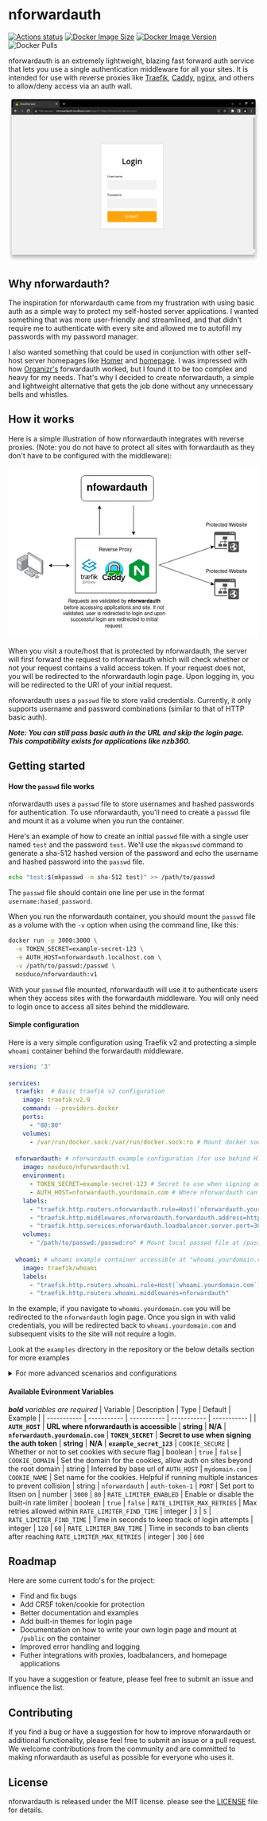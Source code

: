 # nforwardauth

[![Actions status](https://github.com/nosduco/nforwardauth/workflows/CI/badge.svg)](https://github.com/nosduco/nforwardauth/actions)
[![Docker Image Size](https://img.shields.io/docker/image-size/nosduco/nforwardauth)](https://hub.docker.com/r/nosduco/nforwardauth)
[![Docker Image Version](https://img.shields.io/docker/v/nosduco/nforwardauth?sort=semver)](https://hub.docker.com/r/nosduco/nforwardauth)
 ![Docker Pulls](https://img.shields.io/docker/pulls/nosduco/nforwardauth)

nforwardauth is an extremely lightweight, blazing fast forward auth service that lets you use a single authentication middleware for all your sites. It is intended for use with reverse proxies like [Traefik](https://github.com/traefik/traefik), [Caddy](https://github.com/caddyserver/caddy), [nginx](https://nginx.com), and others to allow/deny access via an auth wall.

![Screenshot](https://github.com/nosduco/nforwardauth/blob/main/screenshot.png)

## Why nforwardauth?

The inspiration for nforwardauth came from my frustration with using basic auth as a simple way to protect my self-hosted server applications. I wanted something that was more user-friendly and streamlined, and that didn't require me to authenticate with every site and allowed me to autofill my passwords with my password manager.

I also wanted something that could be used in conjunction with other self-host server homepages like [Homer](https://github.com/bastienwirtz/homer) and [homepage](https://github.com/benphelps/homepage). I was impressed with how [Organizr's](https://github.com/organizr) forwardauth worked, but I found it to be too complex and heavy for my needs. That's why I decided to create nforwardauth, a simple and lightweight alternative that gets the job done without any unnecessary bells and whistles.

## How it works

Here is a simple illustration of how nforwardauth integrates with reverse proxies. (Note: you do not have to protect all sites with forwardauth as they don't have to be configured with the middleware):

![Diagram](https://github.com/nosduco/nforwardauth/blob/main/diagram.png)

When you visit a route/host that is protected by nforwardauth, the server will first forward the request to nforwardauth which will check whether or not your request contains a valid access token. If your request does not, you will be redirected to the nforwardauth login page. Upon logging in, you will be redirected to the URI of your initial request.

nforwardauth uses a `passwd` file to store valid credentials. Currently, it only supports username and password combinations (similar to that of HTTP basic auth).

***Note: You can still pass basic auth in the URL and skip the login page. This compatibility exists for applications like nzb360.***

## Getting started

#### How the `passwd` file works

nforwardauth uses a `passwd` file to store usernames and hashed passwords for authentication. To use nforwardauth, you'll need to create a `passwd` file and mount it as a volume when you run the container.

Here's an example of how to create an initial `passwd` file with a single user named `test` and the password `test`. We'll use the `mkpasswd` command to generate a sha-512 hashed version of the password and echo the username and hashed password into the `passwd` file.

```bash
echo "test:$(mkpasswd -m sha-512 test)" >> /path/to/passwd

```

The `passwd` file should contain one line per use in the format `username:hased_password`.

When you run the nforwardauth container, you should mount the `passwd` file as a volume with the `-v` option when using the command line, like this:

```bash
docker run -p 3000:3000 \
  -e TOKEN_SECRET=example-secret-123 \
  -e AUTH_HOST=nforwardauth.localhost.com \
  -v /path/to/passwd:/passwd \
  nosduco/nforwardauth:v1
```

With your `passwd` file mounted, nforwardauth will use it to authenticate users when they access sites with the forwardauth middleware. You will only need to login once to access all sites behind the middleware.

#### Simple configuration

Here is a very simple configuration using Traefik v2 and protecting a simple `whoami` container behind the forwardauth middleware.

```yaml
version: '3'

services:
  traefik:  # Basic traefik v2 configuration
    image: traefik:v2.9
    command: --providers.docker
    ports:
      - "80:80"
    volumes:
      - /var/run/docker.sock:/var/run/docker.sock:ro # Mount docker socket as read-only

  nforwardauth: # nforwardauth example configuration (for use behind HTTPS by default)
    image: nosduco/nforwardauth:v1
    environment:
      - TOKEN_SECRET=example-secret-123 # Secret to use when signing auth token
      - AUTH_HOST=nforwardauth.yourdomain.com # Where nforwardauth can be accessed/redirected to for login
    labels:
      - "traefik.http.routers.nforwardauth.rule=Host(`nforwardauth.yourdomain.com`)"
      - "traefik.http.middlewares.nforwardauth.forwardauth.address=http://nforwardauth:3000"
      - "traefik.http.services.nforwardauth.loadbalancer.server.port=3000"
    volumes:
      - "/path/to/passwd:/passwd:ro" # Mount local passwd file at /passwd as read only

  whoami: # whoami example container accessible at "whoami.yourdomain.com" behind nforwardauth middleware
    image: traefik/whoami
    labels:
      - "traefik.http.routers.whoami.rule=Host(`whoami.yourdomain.com`)"
      - "traefik.http.routers.whoami.middlewares=nforwardauth"
```

In the example, if you navigate to `whoami.yourdomain.com` you will be redirected to the `nforwardauth` login page. Once you sign in with valid credentials, you will be redirected back to `whoami.yourdomain.com` and subsequent visits to the site will not require a login.

Look at the `examples` directory in the repository or the below details section for more examples

<details>
  <summary>For more advanced scenarios and configurations</summary>

#### Advanced configuration
  
  Here is an example similar to the above above to support HTTP by using the available configuration properties

  ```yaml
  version: '3'

  services:
    traefik: 
      image: traefik:v2.9
      command: --api.insecure=true --providers.docker
      ports:
        - "80:80" # HTTP port
        - "8080:8080" # Web UI port (enabled by --api.insecure=true)
      volumes:
        - /var/run/docker.sock:/var/run/docker.sock:ro # Mount docker socket as read-only

    nforwardauth:
      image: nosduco/nforwardauth:v1
      environment:
        - TOKEN_SECRET=example-secret-123 # Secret to use when signing auth token
        - COOKIE_SECURE=false # Do not set cookies as secure (WARNING: ONLY USE IN DEV OR LAN-ONLY HOSTS)
        - AUTH_HOST=nforwardauth.localhost.com # (required)
        - COOKIE_DOMAIN=localhost.com # Set domain for the cookies. This value will allow cookie and auth on *.yourdomain.com (including base domain)
        - COOKIE_NAME=nforwardauth # Set name for the cookie (helpful if running multiple instances of nforwardauth to prevent collision)
        - PORT=3000 # Set specific port to listen on 
      labels:
        - "traefik.http.routers.nforwardauth.rule=Host(`nforwardauth.localhost.com`)"
        - "traefik.http.middlewares.nforwardauth.forwardauth.address=http://nforwardauth:3000"
        - "traefik.http.services.nforwardauth.loadbalancer.server.port=3000"
      volumes:
        - "/path/to/passwd:/passwd:ro" # Mount local passwd file at /passwd as ready only

    whoami: # whoami example container accessible at "whoami.localhost.com" behind nforwardauth middleware
      image: traefik/whoami
      labels:
        - "traefik.http.routers.whoami.rule=Host(`whoami.localhost.com`)"
        - "traefik.http.routers.whoami.middlewares=nforwardauth"
  ```

</details>

#### Available Evironment Variables

***bold** variables are required*
| Variable | Description | Type | Default | Example |
| ----------- | ----------- | ----------- | ----------- | ----------- |
| **`AUTH_HOST`** | **URL where nforwardauth is accessible** | **string** | **N/A** | **`nforwardauth.yourdomain.com`**
| **`TOKEN_SECRET`** | **Secret to use when signing the auth token** | **string** | **N/A** | **`example_secret_123`**
| `COOKIE_SECURE` | Whether or not to set cookies with secure flag | boolean | `true` | `false`
| `COOKIE_DOMAIN` | Set the domain for the cookies, allow auth on sites beyond the root domain | string | Inferred by base url of `AUTH_HOST` | `mydomain.com`
| `COOKIE_NAME` | Set name for the cookies. Helpful if running multiple instances to prevent collision | string | `nforwardauth` | `auth-token-1`
| `PORT` | Set port to litsen on | number | `3000` | `80`
| `RATE_LIMITER_ENABLED` | Enable or disable the built-in rate limiter | boolean | `true` | `false`
| `RATE_LIMITER_MAX_RETRIES` | Max retries allowed within `RATE_LIMITER_FIND_TIME` | integer | `3` | `5`
| `RATE_LIMITER_FIND_TIME` | Time in seconds to keep track of login attempts | integer | `120` | `60`
| `RATE_LIMITER_BAN_TIME` | Time in seconds to ban clients after reaching `RATE_LIMITER_MAX_RETRIES` | integer | `300` | `600`

## Roadmap

Here are some current todo's for the project:

- Find and fix bugs
- Add CRSF token/cookie for protection
- Better documentation and examples
- Add built-in themes for login page
- Documentation on how to write your own login page and mount at `/public` on the container
- Improved error handling and logging
- Futher integrations with proxies, loadbalancers, and homepage applications

If you have a suggestion or feature, please feel free to submit an issue and influence the list.

## Contributing

If you find a bug or have a suggestion for how to improve nforwardauth or additional functionality, please feel free to submit an issue or a pull request. We welcome contributions from the community and are committed to making nforwardauth as useful as possible for everyone who uses it.

## License

nforwardauth is released under the MIT license. please see the [LICENSE](https://giuthub.com/nosduco/nforwardauth/blob/main/license.md) file for details.

